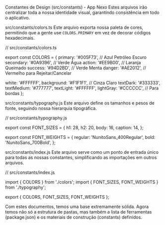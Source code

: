Constantes de Design (src/constants) - App Nexo
Estes arquivos irão centralizar toda a nossa identidade visual, garantindo consistência em todo o aplicativo.

src/constants/colors.ts
Este arquivo exporta nossa paleta de cores, permitindo que a gente use `COLORS.PRIMARY` em vez de decorar códigos hexadecimais.

// src/constants/colors.ts

export const COLORS = {
  primary: '#005F73',     // Azul Petróleo Escuro
  secondary: '#0A9396',   // Verde Água
  action: '#EE9B00',      // Laranja Queimado
  success: '#94D2BD',     // Verde Menta
  danger: '#AE2012',      // Vermelho para Rejeitar/Cancelar

  white: '#FFFFFF',
  background: '#F1F1F1', // Cinza Claro
  textDark: '#333333',
  textMedium: '#777777',
  textLight: '#FFFFFF',
  lightGray: '#CCCCCC',   // Para bordas
};

src/constants/typography.js
Este arquivo define os tamanhos e pesos de fonte, seguindo nossa hierarquia tipográfica.

// src/constants/typography.js

export const FONT_SIZES = {
  h1: 28,
  h2: 20,
  body: 16,
  caption: 14,
};

export const FONT_WEIGHTS = {
  regular: 'NunitoSans_400Regular',
  bold: 'NunitoSans_700Bold',
};

src/constants/index.js
Este arquivo serve como um ponto de entrada único para todas as nossas constantes, simplificando as importações em outros arquivos.

// src/constants/index.js

import { COLORS } from './colors';
import { FONT_SIZES, FONT_WEIGHTS } from './typography';

export { COLORS, FONT_SIZES, FONT_WEIGHTS };

Com estes documentos, temos uma base extremamente sólida. Agora temos não só a estrutura de pastas, mas também a lista de ferramentas (package.json) e os materiais de construção (constants) definidos.